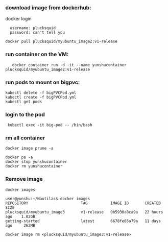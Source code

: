 
### download image from dockerhub:
  docker login
  ```
    username: plucksquid
    password: can't tell you
  ```
  ```
  docker pull plucksquid/myubuntu_image2:v1-release
  ```

### run container on the VM: 
```
   docker container run -d -it --name yunshucontainer plucksquid/myubuntu_image2:v1-release
```

### run pods to mount on bigpvc:

  ```
  kubectl delete -f bigPVCPod.yml
  kubectl create -f bigPVCPod.yml
  kubectl get pods
  ```
  
### login to the pod
  ```
   kubectl exec -it big-pod -- /bin/bash
  ```

### rm all container
  ```
docker image prune -a

docker ps -a
docker stop yunshucontainer
docker rm yunshucontainer

  ```
  
  
### Remove image
```
docker images
```

  ```
user@yunshu:~/Nautilas$ docker images
REPOSITORY                       TAG          IMAGE ID       CREATED         SIZE
plucksquid/myubuntu_image3       v1-release   0b5930a8ca9a   22 hours ago    1.02GB
getting-started                  latest       6678fe65a79a   11 days ago     262MB
  ```

```
docker image rm <plucksquid/myubuntu_image3:v1-release>
```
